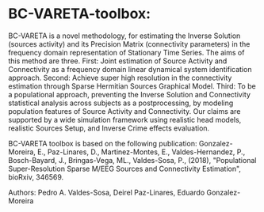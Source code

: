 # BC-VARETA-toolbox:

BC-VARETA is a novel methodology, for estimating the Inverse Solution (sources activity) and its Precision Matrix (connectivity parameters) in the frequency domain representation of Stationary Time Series. The aims of this method are three. First: Joint estimation of Source Activity and Connectivity as a frequency domain linear dynamical system identification approach. Second: Achieve super high resolution in the connectivity estimation through Sparse Hermitian Sources Graphical Model. Third: To be a populational approach, preventing the Inverse Solution and Connectivity statistical analysis across subjects as a postprocessing, by modeling population features of Source Activity and Connectivity. Our claims are supported by a wide simulation framework using realistic head models, realistic Sources Setup, and Inverse Crime effects evaluation.

BC-VARETA toolbox is based on the following publication: 
Gonzalez-Moreira, E., Paz-Linares, D., Martinez-Montes, E., Valdes-Hernandez, P., Bosch-Bayard, J., Bringas-Vega, ML., Valdes-Sosa, P., (2018), "Populational Super-Resolution Sparse M/EEG Sources and Connectivity Estimation", bioRxiv, 346569.

Authors:
Pedro A. Valdes-Sosa, 
Deirel Paz-Linares, 
Eduardo Gonzalez-Moreira
